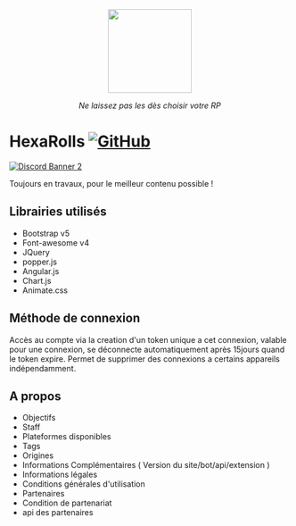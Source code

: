 <div align="center">
  <img src="https://media.discordapp.net/attachments/627010889588932608/731884890353565736/hexagon_light.png" height=150>
  <p style="font-style:italic">
  	Ne laissez pas les dès choisir votre RP
  </p>
</div>

# HexaRolls [![GitHub](https://img.shields.io/badge/Licence-Apache-blue)](https://github.com/Chrissdroid/HexaRolls/blob/master/LICENSE)

[![Discord Banner 2](https://discordapp.com/api/guilds/615690760431337475/widget.png?style=banner2)](https://discord.gg/eXcTqwA)

Toujours en travaux, pour le meilleur contenu possible !

## Librairies utilisés

- Bootstrap v5
- Font-awesome v4
- JQuery
- popper.js
- Angular.js
- Chart.js
- Animate.css

## Méthode de connexion

Accès au compte via la creation d'un token unique a cet connexion, valable pour une connexion,
se déconnecte automatiquement après 15jours quand le token expire.
Permet de supprimer des connexions a certains appareils indépendamment.

## A propos

- Objectifs
- Staff
- Plateformes disponibles
- Tags
- Origines
- Informations Complémentaires ( Version du site/bot/api/extension )
- Informations légales
- Conditions générales d'utilisation
- Partenaires
- Condition de partenariat
- api des partenaires
